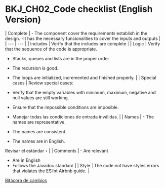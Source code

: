 # BKJ_CH02_Code checklist (English Version)

| Complete | - The component cover the requirements establish in the design.
-It has the necessary funcionalities to cover the inputs and outputs |
| --- | --- |
| Includes | Verify that the includes are complete |
| Logic | Verify that the sequence of the code is appropriate.
- Stacks, queues and lists are in the proper order
- The recursion is good.
- The loops are initialized, incremented and finished properly. |
| Special cases | Review special cases:
 
 - Verify that the empty variables with minimum, maximum, negative and null values are still working.
- Ensure that the impossible conditions are imposible.
- Manejar todas las condiciones de entrada inválidas. |
| Names | - The names are representative.
- The names are consistent.
- The names are in English.

Revisar el estándar ‣  |
| Comments | - Are relevant
- Are in English
- Follows the Javadoc standard |
| Style | The code not have styles errors that violates the ESlint Airbnb guide. |

[Bitácora de cambios](BKJ_CH02_Code%20checklist%20(English%20Version)%20972d6de34b834585bb4494b488f9721e/Bita%CC%81cora%20de%20cambios%2092e4f64f3b6543edbad7ffe29aef8742.csv)